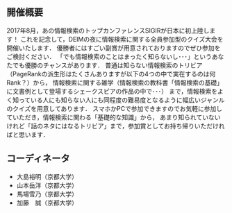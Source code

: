 ## 開催概要

2017年8月，あの情報検索のトップカンファレンスSIGIRが日本に初上陸します！
これを記念して，DEIMの夜に情報検索に関する全員参加型のクイズ大会を開催いたします．
優勝者にはすごい副賞が用意されておりますのでぜひ参加をご検討ください．
「でも情報検索のことはまったく知らないし･･･」というあなたでも優勝のチャンスがあります．
普通は知らない情報検索のトリビア（PageRankの派生形はたくさんありますが以下の4つの中で実在するのは何Rank？）から，
情報検索に関する雑学（情報検索の教科書「情報検索の基礎」に文書例として登場するシェークスピアの作品の中で･･･）
まで，情報検索をよく知っている人にも知らない人にも同程度の難易度となるように幅広いジャンルのクイズを用意してあります．
スマホかPCで参加できますのでお気軽に参加していただき，情報検索に関わる「基礎的な知識」から，
あまり知られていないけれど「話のネタにはなるトリビア」まで，参加賞としてお持ち帰りいただければと思います．

## コーディネータ
- 大島裕明（京都大学）
- 山本岳洋（京都大学）
- 馬場雪乃（京都大学）
- 加藤　誠（京都大学）
